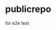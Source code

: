 # publicrepo
for e2e test



































































































































































































































































































































































































































